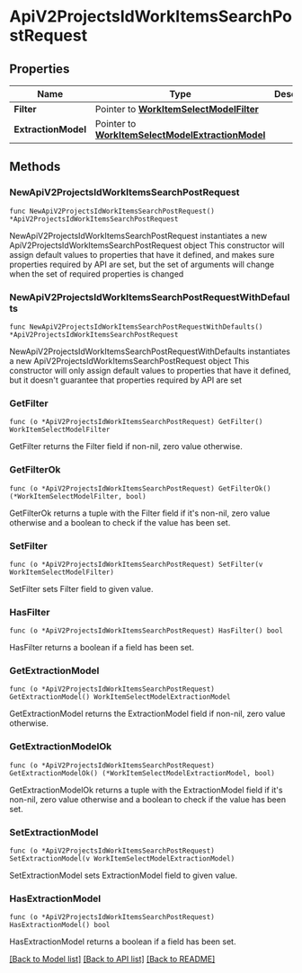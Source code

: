 # ApiV2ProjectsIdWorkItemsSearchPostRequest

## Properties

Name | Type | Description | Notes
------------ | ------------- | ------------- | -------------
**Filter** | Pointer to [**WorkItemSelectModelFilter**](WorkItemSelectModelFilter.md) |  | [optional] 
**ExtractionModel** | Pointer to [**WorkItemSelectModelExtractionModel**](WorkItemSelectModelExtractionModel.md) |  | [optional] 

## Methods

### NewApiV2ProjectsIdWorkItemsSearchPostRequest

`func NewApiV2ProjectsIdWorkItemsSearchPostRequest() *ApiV2ProjectsIdWorkItemsSearchPostRequest`

NewApiV2ProjectsIdWorkItemsSearchPostRequest instantiates a new ApiV2ProjectsIdWorkItemsSearchPostRequest object
This constructor will assign default values to properties that have it defined,
and makes sure properties required by API are set, but the set of arguments
will change when the set of required properties is changed

### NewApiV2ProjectsIdWorkItemsSearchPostRequestWithDefaults

`func NewApiV2ProjectsIdWorkItemsSearchPostRequestWithDefaults() *ApiV2ProjectsIdWorkItemsSearchPostRequest`

NewApiV2ProjectsIdWorkItemsSearchPostRequestWithDefaults instantiates a new ApiV2ProjectsIdWorkItemsSearchPostRequest object
This constructor will only assign default values to properties that have it defined,
but it doesn't guarantee that properties required by API are set

### GetFilter

`func (o *ApiV2ProjectsIdWorkItemsSearchPostRequest) GetFilter() WorkItemSelectModelFilter`

GetFilter returns the Filter field if non-nil, zero value otherwise.

### GetFilterOk

`func (o *ApiV2ProjectsIdWorkItemsSearchPostRequest) GetFilterOk() (*WorkItemSelectModelFilter, bool)`

GetFilterOk returns a tuple with the Filter field if it's non-nil, zero value otherwise
and a boolean to check if the value has been set.

### SetFilter

`func (o *ApiV2ProjectsIdWorkItemsSearchPostRequest) SetFilter(v WorkItemSelectModelFilter)`

SetFilter sets Filter field to given value.

### HasFilter

`func (o *ApiV2ProjectsIdWorkItemsSearchPostRequest) HasFilter() bool`

HasFilter returns a boolean if a field has been set.

### GetExtractionModel

`func (o *ApiV2ProjectsIdWorkItemsSearchPostRequest) GetExtractionModel() WorkItemSelectModelExtractionModel`

GetExtractionModel returns the ExtractionModel field if non-nil, zero value otherwise.

### GetExtractionModelOk

`func (o *ApiV2ProjectsIdWorkItemsSearchPostRequest) GetExtractionModelOk() (*WorkItemSelectModelExtractionModel, bool)`

GetExtractionModelOk returns a tuple with the ExtractionModel field if it's non-nil, zero value otherwise
and a boolean to check if the value has been set.

### SetExtractionModel

`func (o *ApiV2ProjectsIdWorkItemsSearchPostRequest) SetExtractionModel(v WorkItemSelectModelExtractionModel)`

SetExtractionModel sets ExtractionModel field to given value.

### HasExtractionModel

`func (o *ApiV2ProjectsIdWorkItemsSearchPostRequest) HasExtractionModel() bool`

HasExtractionModel returns a boolean if a field has been set.


[[Back to Model list]](../README.md#documentation-for-models) [[Back to API list]](../README.md#documentation-for-api-endpoints) [[Back to README]](../README.md)


